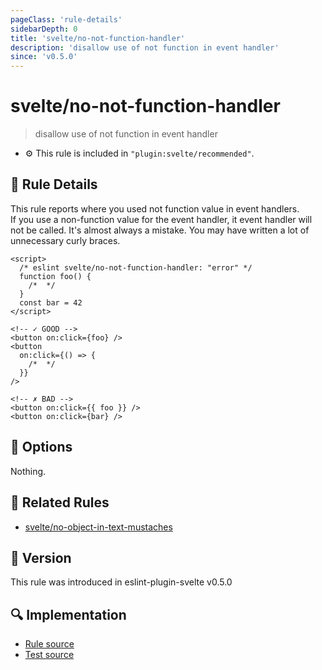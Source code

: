 ```yaml
---
pageClass: 'rule-details'
sidebarDepth: 0
title: 'svelte/no-not-function-handler'
description: 'disallow use of not function in event handler'
since: 'v0.5.0'
---
```


# svelte/no-not-function-handler

> disallow use of not function in event handler

- :gear: This rule is included in `"plugin:svelte/recommended"`.

## :book: Rule Details

This rule reports where you used not function value in event handlers.  
If you use a non-function value for the event handler, it event handler will not be called. It's almost always a mistake. You may have written a lot of unnecessary curly braces.

<ESLintCodeBlock>

<!--eslint-skip-->

```svelte
<script>
  /* eslint svelte/no-not-function-handler: "error" */
  function foo() {
    /*  */
  }
  const bar = 42
</script>

<!-- ✓ GOOD -->
<button on:click={foo} />
<button
  on:click={() => {
    /*  */
  }}
/>

<!-- ✗ BAD -->
<button on:click={{ foo }} />
<button on:click={bar} />
```

</ESLintCodeBlock>

## :wrench: Options

Nothing.

## :couple: Related Rules

- [svelte/no-object-in-text-mustaches]

[svelte/no-object-in-text-mustaches]: ./no-object-in-text-mustaches.md

## :rocket: Version

This rule was introduced in eslint-plugin-svelte v0.5.0

## :mag: Implementation

- [Rule source](https://github.com/sveltejs/eslint-plugin-svelte/blob/main/src/rules/no-not-function-handler.ts)
- [Test source](https://github.com/sveltejs/eslint-plugin-svelte/blob/main/tests/src/rules/no-not-function-handler.ts)
